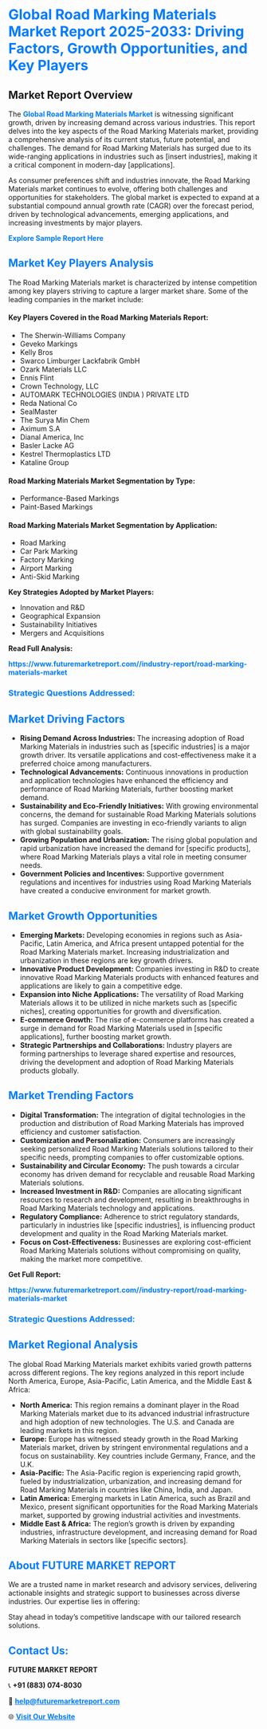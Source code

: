 <h1 style="color: #007BFF;">Global Road Marking Materials Market Report 2025-2033: Driving Factors, Growth Opportunities, and Key Players</h1>

<section id="overview">
<h2>Market Report Overview</h2>
<p>The <a href="https://www.futuremarketreport.com//industry-report/road-marking-materials-market" style="color: #007BFF; text-decoration: none;"><strong>Global Road Marking Materials Market</strong></a> is witnessing significant growth, driven by increasing demand across various industries. This report delves into the key aspects of the Road Marking Materials market, providing a comprehensive analysis of its current status, future potential, and challenges. The demand for Road Marking Materials has surged due to its wide-ranging applications in industries such as [insert industries], making it a critical component in modern-day [applications].</p>
<p>As consumer preferences shift and industries innovate, the Road Marking Materials market continues to evolve, offering both challenges and opportunities for stakeholders. The global market is expected to expand at a substantial compound annual growth rate (CAGR) over the forecast period, driven by technological advancements, emerging applications, and increasing investments by major players.</p>
</section>

<section id="overview">
<p><a href="https://www.futuremarketreport.com//request-sample/reportId=57811" style="color: #007BFF; text-decoration: none;"><strong>Explore Sample Report Here</strong></a></p>
</section>

<section id="key-players">
<h2 style="color: #007BFF;">Market Key Players Analysis</h2>
<p>The Road Marking Materials market is characterized by intense competition among key players striving to capture a larger market share. Some of the leading companies in the market include:</p>
<h4>Key Players Covered in the Road Marking Materials Report:</h4>
<ul><li>The Sherwin-Williams Company</li><li>Geveko Markings</li><li>Kelly Bros</li><li>Swarco Limburger Lackfabrik GmbH</li><li>Ozark Materials LLC</li><li>Ennis Flint</li><li>Crown Technology, LLC</li><li>AUTOMARK TECHNOLOGIES (INDIA ) PRIVATE LTD</li><li>Reda National Co</li><li>SealMaster</li><li>The Surya Min Chem</li><li>Aximum S.A</li><li>Dianal America, Inc</li><li>Basler Lacke AG</li><li>Kestrel Thermoplastics LTD</li><li>Kataline Group</li></ul>
<h4>Road Marking Materials Market Segmentation by Type:</h4>
<ul><li>Performance-Based Markings</li><li>Paint-Based Markings</li></ul>

<h4>Road Marking Materials Market Segmentation by Application:</h4>
<ul><li>Road Marking</li><li>Car Park Marking</li><li>Factory Marking</li><li>Airport Marking</li><li>Anti-Skid Marking</li></ul>
<p><strong>Key Strategies Adopted by Market Players:</strong></p>
<ul>
<li>Innovation and R&D</li>
<li>Geographical Expansion</li>
<li>Sustainability Initiatives</li>
<li>Mergers and Acquisitions</li>
</ul>
</section>

<section>
<p><strong>Read Full Analysis: </strong></p><a href="https://www.futuremarketreport.com//industry-report/road-marking-materials-market" style="color: #007BFF; text-decoration: none;"><strong>https://www.futuremarketreport.com//industry-report/road-marking-materials-market</strong></a>
<h3 style="color: #007BFF;">Strategic Questions Addressed:</h3>
</section>

<section id="driving-factors">
<h2 style="color: #007BFF;">Market Driving Factors</h2>
<ul>
<li><strong>Rising Demand Across Industries:</strong> The increasing adoption of Road Marking Materials in industries such as [specific industries] is a major growth driver. Its versatile applications and cost-effectiveness make it a preferred choice among manufacturers.</li>
<li><strong>Technological Advancements:</strong> Continuous innovations in production and application technologies have enhanced the efficiency and performance of Road Marking Materials, further boosting market demand.</li>
<li><strong>Sustainability and Eco-Friendly Initiatives:</strong> With growing environmental concerns, the demand for sustainable Road Marking Materials solutions has surged. Companies are investing in eco-friendly variants to align with global sustainability goals.</li>
<li><strong>Growing Population and Urbanization:</strong> The rising global population and rapid urbanization have increased the demand for [specific products], where Road Marking Materials plays a vital role in meeting consumer needs.</li>
<li><strong>Government Policies and Incentives:</strong> Supportive government regulations and incentives for industries using Road Marking Materials have created a conducive environment for market growth.</li>
</ul>
</section>

<section id="growth-opportunities">
<h2 style="color: #007BFF;">Market Growth Opportunities</h2>
<ul>
<li><strong>Emerging Markets:</strong> Developing economies in regions such as Asia-Pacific, Latin America, and Africa present untapped potential for the Road Marking Materials market. Increasing industrialization and urbanization in these regions are key growth drivers.</li>
<li><strong>Innovative Product Development:</strong> Companies investing in R&D to create innovative Road Marking Materials products with enhanced features and applications are likely to gain a competitive edge.</li>
<li><strong>Expansion into Niche Applications:</strong> The versatility of Road Marking Materials allows it to be utilized in niche markets such as [specific niches], creating opportunities for growth and diversification.</li>
<li><strong>E-commerce Growth:</strong> The rise of e-commerce platforms has created a surge in demand for Road Marking Materials used in [specific applications], further boosting market growth.</li>
<li><strong>Strategic Partnerships and Collaborations:</strong> Industry players are forming partnerships to leverage shared expertise and resources, driving the development and adoption of Road Marking Materials products globally.</li>
</ul>
</section>

<section id="trending-factors">
<h2 style="color: #007BFF;">Market Trending Factors</h2>
<ul>
<li><strong>Digital Transformation:</strong> The integration of digital technologies in the production and distribution of Road Marking Materials has improved efficiency and customer satisfaction.</li>
<li><strong>Customization and Personalization:</strong> Consumers are increasingly seeking personalized Road Marking Materials solutions tailored to their specific needs, prompting companies to offer customizable options.</li>
<li><strong>Sustainability and Circular Economy:</strong> The push towards a circular economy has driven demand for recyclable and reusable Road Marking Materials solutions.</li>
<li><strong>Increased Investment in R&D:</strong> Companies are allocating significant resources to research and development, resulting in breakthroughs in Road Marking Materials technology and applications.</li>
<li><strong>Regulatory Compliance:</strong> Adherence to strict regulatory standards, particularly in industries like [specific industries], is influencing product development and quality in the Road Marking Materials market.</li>
<li><strong>Focus on Cost-Effectiveness:</strong> Businesses are exploring cost-efficient Road Marking Materials solutions without compromising on quality, making the market more competitive.</li>
</ul>
</section>

<section>
<p><strong>Get Full Report: </strong></p><a href="https://www.futuremarketreport.com//industry-report/road-marking-materials-market" style="color: #007BFF; text-decoration: none;"><strong>https://www.futuremarketreport.com//industry-report/road-marking-materials-market</strong></a>
<h3 style="color: #007BFF;">Strategic Questions Addressed:</h3>
</section>


<section id="regional-analysis">
<h2 style="color: #007BFF;">Market Regional Analysis</h2>
<p>The global Road Marking Materials market exhibits varied growth patterns across different regions. The key regions analyzed in this report include North America, Europe, Asia-Pacific, Latin America, and the Middle East & Africa:</p>
<ul>
<li><strong>North America:</strong> This region remains a dominant player in the Road Marking Materials market due to its advanced industrial infrastructure and high adoption of new technologies. The U.S. and Canada are leading markets in this region.</li>
<li><strong>Europe:</strong> Europe has witnessed steady growth in the Road Marking Materials market, driven by stringent environmental regulations and a focus on sustainability. Key countries include Germany, France, and the U.K.</li>
<li><strong>Asia-Pacific:</strong> The Asia-Pacific region is experiencing rapid growth, fueled by industrialization, urbanization, and increasing demand for Road Marking Materials in countries like China, India, and Japan.</li>
<li><strong>Latin America:</strong> Emerging markets in Latin America, such as Brazil and Mexico, present significant opportunities for the Road Marking Materials market, supported by growing industrial activities and investments.</li>
<li><strong>Middle East & Africa:</strong> The region’s growth is driven by expanding industries, infrastructure development, and increasing demand for Road Marking Materials in sectors like [specific sectors].</li>
</ul>
</section>

<footer>
<h2 style="color: #007BFF;">About FUTURE MARKET REPORT</h2>
<p>We are a trusted name in market research and advisory services, delivering actionable insights and strategic support to businesses across diverse industries. Our expertise lies in offering:</p>

<p>Stay ahead in today’s competitive landscape with our tailored research solutions.</p>

<h2 style="color: #007BFF;">Contact Us:</h2>
<p><strong>FUTURE MARKET REPORT</strong></p>
<p>📞 <strong>+91 (883) 074-8030</strong></p>
<p>📧 <strong><a href="mailto:help@futuremarketreport.com" style="color: #007BFF;">help@futuremarketreport.com</a></strong></p>
<p>🌐 <strong><a href="https://www.futuremarketreport.com/" style="color: #007BFF;">Visit Our Website</a></strong></p>
</footer>